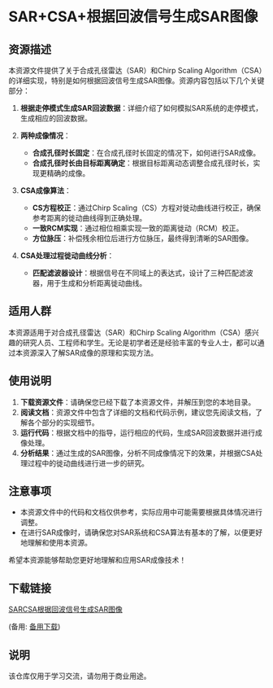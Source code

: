 # SAR+CSA+根据回波信号生成SAR图像

## 资源描述

本资源文件提供了关于合成孔径雷达（SAR）和Chirp Scaling Algorithm（CSA）的详细实现，特别是如何根据回波信号生成SAR图像。资源内容包括以下几个关键部分：

1. **根据走停模式生成SAR回波数据**：详细介绍了如何模拟SAR系统的走停模式，生成相应的回波数据。

2. **两种成像情况**：
   - **合成孔径时长固定**：在合成孔径时长固定的情况下，如何进行SAR成像。
   - **合成孔径时长由目标距离确定**：根据目标距离动态调整合成孔径时长，实现更精确的成像。

3. **CSA成像算法**：
   - **CS方程校正**：通过Chirp Scaling（CS）方程对徙动曲线进行校正，确保参考距离的徙动曲线得到正确处理。
   - **一致RCM实现**：通过相位相乘实现一致的距离徙动（RCM）校正。
   - **方位脉压**：补偿残余相位后进行方位脉压，最终得到清晰的SAR图像。

4. **CSA处理过程徙动曲线分析**：
   - **匹配滤波器设计**：根据信号在不同域上的表达式，设计了三种匹配滤波器，用于生成和分析距离徙动曲线。

## 适用人群

本资源适用于对合成孔径雷达（SAR）和Chirp Scaling Algorithm（CSA）感兴趣的研究人员、工程师和学生。无论是初学者还是经验丰富的专业人士，都可以通过本资源深入了解SAR成像的原理和实现方法。

## 使用说明

1. **下载资源文件**：请确保您已经下载了本资源文件，并解压到您的本地目录。
2. **阅读文档**：资源文件中包含了详细的文档和代码示例，建议您先阅读文档，了解各个部分的实现细节。
3. **运行代码**：根据文档中的指导，运行相应的代码，生成SAR回波数据并进行成像处理。
4. **分析结果**：通过生成的SAR图像，分析不同成像情况下的效果，并根据CSA处理过程中的徙动曲线进行进一步的研究。

## 注意事项

- 本资源文件中的代码和文档仅供参考，实际应用中可能需要根据具体情况进行调整。
- 在进行SAR成像时，请确保您对SAR系统和CSA算法有基本的了解，以便更好地理解和使用本资源。

希望本资源能够帮助您更好地理解和应用SAR成像技术！

## 下载链接
[SARCSA根据回波信号生成SAR图像](https://pan.quark.cn/s/6afa12f3008c) 

(备用: [备用下载](https://pan.baidu.com/s/1uxR0n7EaXfTZsn9YmRH3HA?pwd=1234))

## 说明

该仓库仅用于学习交流，请勿用于商业用途。
